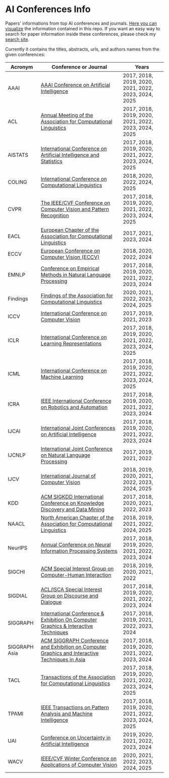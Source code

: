# AI Conferences Info

Papers' informations from top AI conferences and journals. [Here you can visualize](https://flatgithub.com/george-gca/ai_conferences_info/) the information contained in this repo.
If you want an easy way to search for paper information inside these conferences, please check my [search site](https://georgegca.pythonanywhere.com/).

Currently it contains the titles, abstracts, urls, and authors names from the given conferences:

| Acronym | Conference or Journal | Years |
| --- | --- | --- |
| AAAI | [AAAI Conference on Artificial Intelligence](https://www.aaai.org/Library/AAAI/aaai-library.php) | 2017, 2018, 2019, 2020, 2021, 2022, 2023, 2024, 2025 |
| ACL | [Annual Meeting of the Association for Computational Linguistics](https://aclanthology.org/venues/acl/) | 2017, 2018, 2019, 2020, 2021, 2022, 2023, 2024, 2025 |
| AISTATS | [International Conference on Artificial Intelligence and Statistics](https://aistats.org/) | 2017, 2018, 2019, 2020, 2021, 2022, 2023, 2024, 2025 |
| COLING | [International Conference on Computational Linguistics](https://aclanthology.org/venues/coling/) | 2018, 2020, 2022, 2024, 2025 |
| CVPR | [The IEEE/CVF Conference on Computer Vision and Pattern Recognition](https://openaccess.thecvf.com/) | 2017, 2018, 2019, 2020, 2021, 2022, 2023, 2024, 2025 |
| EACL | [European Chapter of the Association for Computational Linguistics](https://aclanthology.org/venues/eacl/) | 2017, 2021, 2023, 2024 |
| ECCV | [European Conference on Computer Vision (ECCV)](https://www.ecva.net/papers.php) | 2018, 2020, 2022, 2024 |
| EMNLP | [Conference on Empirical Methods in Natural Language Processing](https://aclanthology.org/venues/emnlp/) | 2017, 2018, 2019, 2020, 2021, 2022, 2023, 2024 |
| Findings | [Findings of the Association for Computational Linguistics](https://aclanthology.org/venues/findings/) | 2020, 2021, 2022, 2023, 2024, 2025 |
| ICCV | [International Conference on Computer Vision](https://openaccess.thecvf.com/) | 2017, 2019, 2021, 2023 |
| ICLR | [International Conference on Learning Representations](https://openreview.net/group?id=ICLR.cc) | 2017, 2018, 2019, 2020, 2021, 2022, 2023, 2024, 2025 |
| ICML | [International Conference on Machine Learning](https://proceedings.mlr.press/) | 2017, 2018, 2019, 2020, 2021, 2022, 2023, 2024, 2025 |
| ICRA | [IEEE International Conference on Robotics and Automation](https://www.ieee-ras.org/conferences-workshops/fully-sponsored/icra) | 2017, 2018, 2019, 2020, 2021, 2022, 2023, 2024 |
| IJCAI | [International Joint Conferences on Artificial Intelligence](https://www.ijcai.org/) | 2017, 2018, 2019, 2020, 2021, 2022, 2023, 2024 |
| IJCNLP | [International Joint Conference on Natural Language Processing](https://aclanthology.org/venues/ijcnlp/) | 2017, 2019, 2021, 2022 |
| IJCV | [International Journal of Computer Vision](https://link.springer.com/journal/11263) | 2018, 2019, 2020, 2021, 2022, 2023, 2024, 2025 |
| KDD | [ACM SIGKDD International Conference on Knowledge Discovery and Data Mining](https://kdd.org/) | 2017, 2018, 2020, 2021, 2022, 2023 |
| NAACL | [North American Chapter of the Association for Computational Linguistics](https://aclanthology.org/venues/naacl/) | 2018, 2019, 2021, 2022, 2024, 2025 |
| NeurIPS | [Annual Conference on Neural Information Processing Systems](https://proceedings.neurips.cc/) | 2017, 2018, 2019, 2020, 2021, 2022, 2023, 2024 |
| SIGCHI | [ACM Special Interest Group on Computer-Human Interaction](https://sigchi.org/) | 2018, 2019, 2020, 2021, 2022 |
| SIGDIAL | [ACL/ISCA Special Interest Group on Discourse and Dialogue](https://aclanthology.org/sigs/sigdial/) | 2017, 2018, 2019, 2020, 2021, 2022, 2023, 2024 |
| SIGGRAPH | [International Conference & Exhibition On Computer Graphics & Interactive Techniques](https://www.siggraph.org/siggraph-events/conferences/) | 2017, 2018, 2019, 2021, 2022, 2023, 2024 |
| SIGGRAPH Asia | [ACM SIGGRAPH Conference and Exhibition on Computer Graphics and Interactive Techniques in Asia](https://www.siggraph.org/siggraph-events/conferences/) | 2017, 2018, 2019, 2020, 2021, 2022, 2023, 2024 |
| TACL | [Transactions of the Association for Computational Linguistics](https://aclanthology.org/venues/tacl/) | 2017, 2018, 2019, 2020, 2021, 2022, 2023, 2024, 2025 |
| TPAMI | [IEEE Transactions on Pattern Analysis and Machine Intelligence](https://ieeexplore.ieee.org/xpl/RecentIssue.jsp?punumber=34) | 2017, 2018, 2019, 2020, 2021, 2022, 2023, 2024, 2025 |
| UAI | [Conference on Uncertainty in Artificial Intelligence](https://www.auai.org/) | 2019, 2020, 2021, 2022, 2023, 2024 |
| WACV | [IEEE/CVF Winter Conference on Applications of Computer Vision](https://openaccess.thecvf.com/) | 2020, 2021, 2022, 2023, 2024, 2025 |

